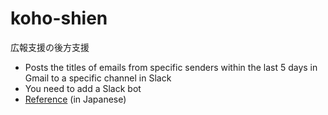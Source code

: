 # koho-shien

広報支援の後方支援

- Posts the titles of emails from specific senders within the last 5 days in Gmail to a specific channel in Slack
- You need to add a Slack bot
- [Reference](https://auto-worker.com/blog/?p=2904) (in Japanese)
